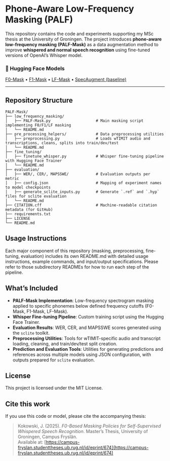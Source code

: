 # Phone-Aware Low-Frequency Masking (PALF)

This repository contains the code and experiments supporting my MSc thesis at the University of Groningen. The project introduces **phone-aware low-frequency masking (PALF-Mask)** as a data augmentation method to improve **whispered and normal speech recognition** using fine-tuned versions of OpenAI’s Whisper model.

### 🔗 Hugging Face Models

[F0-Mask](https://huggingface.co/jankoko/PALF-Whisper-small) • 
[F1-Mask](https://huggingface.co/jankoko/PALF-F1-Whisper-small) • 
[LF-Mask](https://huggingface.co/jankoko/PALF-LF-Whisper-small) • 
[SpecAugment (baseline)](https://huggingface.co/jankoko/SpecAugment-Whisper-small)

---

## Repository Structure

```
PALF-Mask/
├── low_frequency_masking/               
│   ├── PALF-Mask.py                    # Main masking script implementing F0/F1/LF masking
│   └── README.md
├── pre_processing_helpers/             # Data preprocessing utilities
│   ├── preprocessing.py                # Loads wTIMIT audio and transcriptions, cleans, splits into train/dev/test
│   └── README.md
├── fine_tuning/
│   ├── finetune_whisper.py             # Whisper fine-tuning pipeline with Hugging Face Trainer
│   └── README.md
├── evaluation/
│   ├── WER/, CER/, MAPSSWE/            # Evaluation outputs per metric
│   ├── config.json                     # Mapping of experiment names to model checkpoints
│   ├── generate_sclite_inputs.py       # Generate `.ref` and `.hyp` files for sclite evaluation
│   └── README.md
├── CITATION.cff                        # Machine-readable citation metadata (for GitHub)
├── requirements.txt
├── LICENSE
└── README.md
```

## Usage Instructions

Each major component of this repository (masking, preprocessing, fine-tuning, evaluation) includes its own README.md with detailed usage instructions, example commands, and input/output specifications. Please refer to those subdirectory READMEs for how to run each step of the pipeline.

## What’s Included

- **PALF-Mask Implementation**: Low-frequency spectrogram masking applied to specific phonemes below defined frequency cutoffs (F0-Mask, F1-Mask, LF-Mask).
- **Whisper Fine-tuning Pipeline**: Custom training script using the Hugging Face Trainer.
- **Evaluation Results**: WER, CER, and MAPSSWE scores generated using the `sclite` toolkit.
- **Preprocessing Utilities**: Tools for wTIMIT-specific audio and transcript loading, cleaning, and train/dev/test split creation.
- **Prediction and Evaluation Tools**: Utilities for generating predictions and references across multiple models using JSON configuration, with outputs prepared for `sclite` evaluation.

## License

This project is licensed under the MIT License.

## Cite this work

If you use this code or model, please cite the accompanying thesis:

> Kokowski, J. (2025). *F0-Based Masking Policies for Self-Supervised Whispered Speech Recognition*. Master’s Thesis, University of Groningen, Campus Fryslân.  
> Available at: [https://campus-fryslan.studenttheses.ub.rug.nl/id/eprint/674](https://campus-fryslan.studenttheses.ub.rug.nl/id/eprint/674)
              
